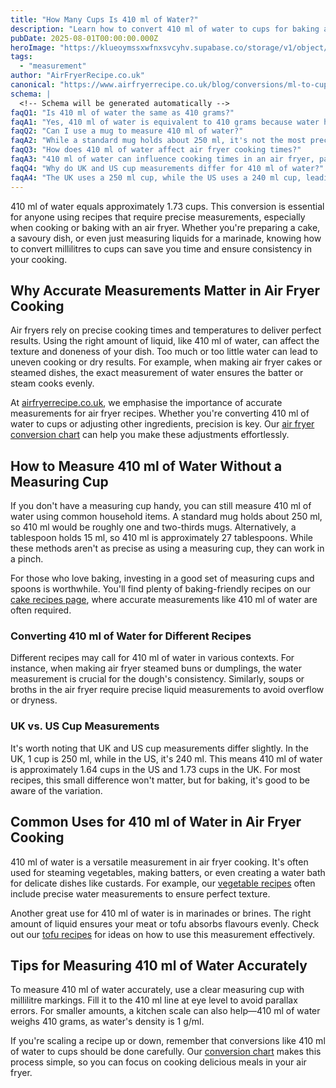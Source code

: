 ```yaml
---
title: "How Many Cups Is 410 ml of Water?"
description: "Learn how to convert 410 ml of water to cups for baking and cooking with this simple guide. Perfect for air fryer recipes!"
pubDate: 2025-08-01T00:00:00.000Z
heroImage: "https://klueoymssxwfnxsvcyhv.supabase.co/storage/v1/object/public/Shmucket/how-many-cups-is-410-ml-of-water.webp"
tags:
  - "measurement"
author: "AirFryerRecipe.co.uk"
canonical: "https://www.airfryerrecipe.co.uk/blog/conversions/ml-to-cups/how-many-cups-is-410-ml-of-water"
schema: |
  <!-- Schema will be generated automatically -->
faqQ1: "Is 410 ml of water the same as 410 grams?"
faqA1: "Yes, 410 ml of water is equivalent to 410 grams because water has a density of 1 g/ml. This makes it easy to measure water by weight if you don't have a measuring cup handy. Just ensure your kitchen scale is accurate for best results."
faqQ2: "Can I use a mug to measure 410 ml of water?"
faqA2: "While a standard mug holds about 250 ml, it's not the most precise way to measure 410 ml of water. You'd need roughly one and two-thirds mugs, which can be tricky to eyeball. For accurate results, especially in baking, a measuring cup is recommended."
faqQ3: "How does 410 ml of water affect air fryer cooking times?"
faqA3: "410 ml of water can influence cooking times in an air fryer, particularly for steaming or baking. More water may require slightly longer cooking to evaporate or absorb properly. Always check recipes for specific guidance, as timing can vary based on the dish."
faqQ4: "Why do UK and US cup measurements differ for 410 ml of water?"
faqA4: "The UK uses a 250 ml cup, while the US uses a 240 ml cup, leading to slight differences in conversions. For 410 ml of water, this means 1.73 cups in the UK and 1.64 cups in the US. The variance is minimal but worth noting for precision in baking."
---
```

<p>410 ml of water equals approximately 1.73 cups. This conversion is essential for anyone using recipes that require precise measurements, especially when cooking or baking with an air fryer. Whether you're preparing a cake, a savoury dish, or even just measuring liquids for a marinade, knowing how to convert millilitres to cups can save you time and ensure consistency in your cooking.</p>

<h2>Why Accurate Measurements Matter in Air Fryer Cooking</h2>
<p>Air fryers rely on precise cooking times and temperatures to deliver perfect results. Using the right amount of liquid, like 410 ml of water, can affect the texture and doneness of your dish. Too much or too little water can lead to uneven cooking or dry results. For example, when making air fryer cakes or steamed dishes, the exact measurement of water ensures the batter or steam cooks evenly.</p>
<p>At <a href=https://www.airfryerrecipe.co.uk/recipes>airfryerrecipe.co.uk</a>, we emphasise the importance of accurate measurements for air fryer recipes. Whether you're converting 410 ml of water to cups or adjusting other ingredients, precision is key. Our <a href=https://www.airfryerrecipe.co.uk/air-fryer-conversion-chart>air fryer conversion chart</a> can help you make these adjustments effortlessly.</p>

<h2>How to Measure 410 ml of Water Without a Measuring Cup</h2>
<p>If you don't have a measuring cup handy, you can still measure 410 ml of water using common household items. A standard mug holds about 250 ml, so 410 ml would be roughly one and two-thirds mugs. Alternatively, a tablespoon holds 15 ml, so 410 ml is approximately 27 tablespoons. While these methods aren't as precise as using a measuring cup, they can work in a pinch.</p>
<p>For those who love baking, investing in a good set of measuring cups and spoons is worthwhile. You'll find plenty of baking-friendly recipes on our <a href=https://www.airfryerrecipe.co.uk/recipe-category/cakes>cake recipes page</a>, where accurate measurements like 410 ml of water are often required.</p>

<h3>Converting 410 ml of Water for Different Recipes</h3>
<p>Different recipes may call for 410 ml of water in various contexts. For instance, when making air fryer steamed buns or dumplings, the water measurement is crucial for the dough's consistency. Similarly, soups or broths in the air fryer require precise liquid measurements to avoid overflow or dryness.</p>

<h3>UK vs. US Cup Measurements</h3>
<p>It's worth noting that UK and US cup measurements differ slightly. In the UK, 1 cup is 250 ml, while in the US, it's 240 ml. This means 410 ml of water is approximately 1.64 cups in the US and 1.73 cups in the UK. For most recipes, this small difference won't matter, but for baking, it's good to be aware of the variation.</p>

<h2>Common Uses for 410 ml of Water in Air Fryer Cooking</h2>
<p>410 ml of water is a versatile measurement in air fryer cooking. It's often used for steaming vegetables, making batters, or even creating a water bath for delicate dishes like custards. For example, our <a href=https://www.airfryerrecipe.co.uk/recipe-category/vegetables>vegetable recipes</a> often include precise water measurements to ensure perfect texture.</p>
<p>Another great use for 410 ml of water is in marinades or brines. The right amount of liquid ensures your meat or tofu absorbs flavours evenly. Check out our <a href=https://www.airfryerrecipe.co.uk/recipe-category/tofu>tofu recipes</a> for ideas on how to use this measurement effectively.</p>

<h2>Tips for Measuring 410 ml of Water Accurately</h2>
<p>To measure 410 ml of water accurately, use a clear measuring cup with millilitre markings. Fill it to the 410 ml line at eye level to avoid parallax errors. For smaller amounts, a kitchen scale can also help—410 ml of water weighs 410 grams, as water's density is 1 g/ml.</p>
<p>If you're scaling a recipe up or down, remember that conversions like 410 ml of water to cups should be done carefully. Our <a href=https://www.airfryerrecipe.co.uk/air-fryer-conversion-chart>conversion chart</a> makes this process simple, so you can focus on cooking delicious meals in your air fryer.</p>
